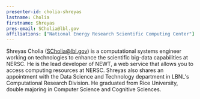 ```yaml
---
presenter-id: cholia-shreyas
lastname: Cholia
firstname: Shreyas
pres-email: SCholia@lbl.gov
affiliations: ["National Energy Research Scientific Computing Center"]
---
```

Shreyas Cholia (<SCholia@lbl.gov>) is a computational systems engineer
working on technologies to enhance the scientific big-data
capabilities at NERSC. He is the lead developer of NEWT, a web service
that allows you to access computing resources at NERSC. Shreyas also
shares an appointment with the Data Science and Technology department
in LBNL's Computational Research Division. He graduated from Rice
University, double majoring in Computer Science and Cognitive
Sciences.
